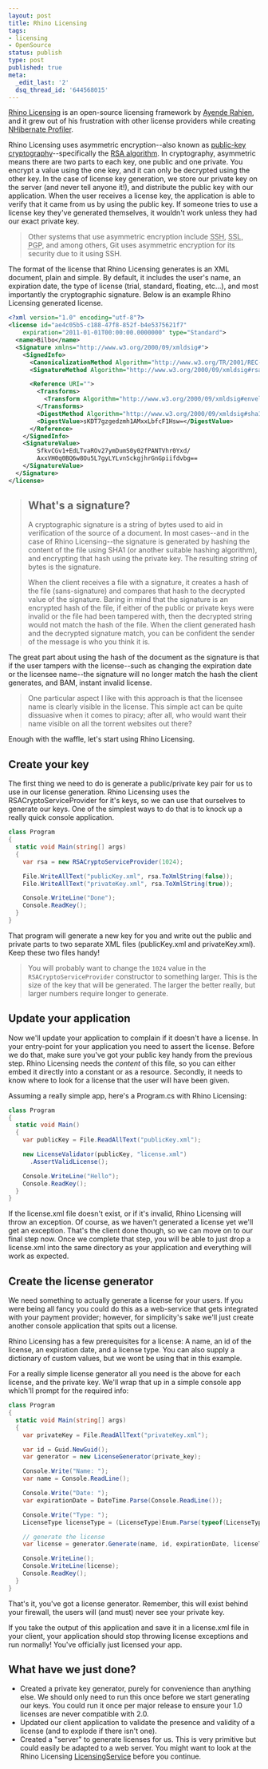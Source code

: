 ```yaml
---
layout: post
title: Rhino Licensing
tags:
- licensing
- OpenSource
status: publish
type: post
published: true
meta:
  _edit_last: '2'
  dsq_thread_id: '644568015'
---
```


[Rhino Licensing](https://github.com/ayende/rhino-licensing) is an open-source licensing framework by [Ayende Rahien](http://ayende.com), and it grew out of his frustration with other license providers while creating [NHibernate Profiler](http://nhprof.com/).

<!-- more -->

Rhino Licensing uses asymmetric encryption--also known as [public-key cryptography](http://en.wikipedia.org/wiki/Public-key_cryptography)--specifically the [RSA algorithm](http://en.wikipedia.org/wiki/RSA). In cryptography, asymmetric means there are two parts to each key, one public and one private. You encrypt a value using the one key, and it can only be decrypted using the other key. In the case of license key generation, we store our private key on the server (and never tell anyone it!), and distribute the public key with our application. When the user receives a license key, the application is able to verify that it came from us by using the public key. If someone tries to use a license key they've generated themselves, it wouldn't work unless they had our exact private key.

> Other systems that use asymmetric encryption include <abbr title="Secure Shell">SSH</abbr>, <abbr title="Secure Sockets Layer">SSL</abbr>, <abbr title="Pretty Good Privacy">PGP</abbr>, and among others, Git uses asymmetric encryption for its security due to it using SSH.

The format of the license that Rhino Licensing generates is an XML document, plain and simple. By default, it includes the user's name, an expiration date, the type of license (trial, standard, floating, etc...), and most importantly the cryptographic signature. Below is an example Rhino Licensing generated license.

``` xml
<?xml version="1.0" encoding="utf-8"?>
<license id="ae4c05b5-c188-47f8-852f-b4e5375621f7"
    expiration="2011-01-01T00:00:00.0000000" type="Standard">
  <name>Bilbo</name>
  <Signature xmlns="http://www.w3.org/2000/09/xmldsig#">
    <SignedInfo>
      <CanonicalizationMethod Algorithm="http://www.w3.org/TR/2001/REC-xml-c14n-20010315" />
      <SignatureMethod Algorithm="http://www.w3.org/2000/09/xmldsig#rsa-sha1" />

      <Reference URI="">
        <Transforms>
          <Transform Algorithm="http://www.w3.org/2000/09/xmldsig#enveloped-signature" />
        </Transforms>
        <DigestMethod Algorithm="http://www.w3.org/2000/09/xmldsig#sha1" />
        <DigestValue>sKDT7gzgedzmh1AMxxLbfcF1Hsw=</DigestValue>
      </Reference>
    </SignedInfo>
    <SignatureValue>
        SfkvCGv1+EdLTvaROv27ymDumS0y02fPANTVhr0Yxd/
        AxxVH0q0BQ6w8Ou5L7gyLYLvnSckgjhrGnGpiifdvbg==
    </SignatureValue>
  </Signature>
</license>
```

> ## What's a signature?
>
> A cryptographic signature is a string of bytes used to aid in verification of the source of a document. In most cases--and in the case of Rhino Licensing--the signature is generated by hashing the content of the file using SHA1 (or another suitable hashing algorithm), and encrypting that hash using the private key. The resulting string of bytes is the signature.
>
> When the client receives a file with a signature, it creates a hash of the file (sans-signature) and compares that hash to the decrypted value of the signature. Baring in mind that the signature is an encrypted hash of the file, if either of the public or private keys were invalid or the file had been tampered with, then the decrypted string would not match the hash of the file. When the client generated hash and the decrypted signature match, you can be confident the sender of the message is who you think it is.

The great part about using the hash of the document as the signature is that if the user tampers with the license--such as changing the expiration date or the licensee name--the signature will no longer match the hash the client generates, and BAM, instant invalid license.

> One particular aspect I like with this approach is that the licensee name is clearly visible in the license. This simple act can be quite dissuasive when it comes to piracy; after all, who would want their name visible on all the torrent websites out there?

Enough with the waffle, let's start using Rhino Licensing.

## Create your key

The first thing we need to do is generate a public/private key pair for us to use in our license generation. Rhino Licensing uses the RSACryptoServiceProvider for it's keys, so we can use that ourselves to generate our keys. One of the simplest ways to do that is to knock up a really quick console application.

``` csharp
class Program
{
  static void Main(string[] args)
  {
    var rsa = new RSACryptoServiceProvider(1024);

    File.WriteAllText("publicKey.xml", rsa.ToXmlString(false));
    File.WriteAllText("privateKey.xml", rsa.ToXmlString(true));

    Console.WriteLine("Done");
    Console.ReadKey();
  }
}
```

That program will generate a new key for you and write out the public and private parts to two separate XML files (publicKey.xml and privateKey.xml). Keep these two files handy!

> You will probably want to change the `1024` value in the `RSACryptoServiceProvider` constructor to something larger. This is the size of the key that will be generated. The larger the better really, but larger numbers require longer to generate.

## Update your application

Now we'll update your application to complain if it doesn't have a license. In your entry-point for your application you need to assert the license. Before we do that, make sure you've got your public key handy from the previous step. Rhino Licensing needs the *content* of this file, so you can either embed it directly into a constant or as a resource. Secondly, it needs to know where to look for a license that the user will have been given.

Assuming a really simple app, here's a Program.cs with Rhino Licensing:

``` csharp
class Program
{
  static void Main()
  {
    var publicKey = File.ReadAllText("publicKey.xml");

    new LicenseValidator(publicKey, "license.xml")
      .AssertValidLicense();

    Console.WriteLine("Hello");
    Console.ReadKey();
  }
}
```

If the license.xml file doesn't exist, or if it's invalid, Rhino Licensing will throw an exception. Of course, as we haven't generated a license yet we'll get an exception. That's the client done though, so we can move on to our final step now. Once we complete that step, you will be able to just drop a license.xml into the same directory as your application and everything will work as expected.

## Create the license generator

We need something to actually generate a license for your users. If you were being all fancy you could do this as a web-service that gets integrated with your payment provider; however, for simplicity's sake we'll just create another console application that spits out a license.

Rhino Licensing has a few prerequisites for a license: A name, an id of the license, an expiration date, and a license type. You can also supply a dictionary of custom values, but we wont be using that in this example.

For a really simple license generator all you need is the above for each license, and the private key. We'll wrap that up in a simple console app which'll prompt for the required info:

``` csharp
class Program
{
  static void Main(string[] args)
  {
    var privateKey = File.ReadAllText("privateKey.xml");

    var id = Guid.NewGuid();
    var generator = new LicenseGenerator(private_key);

    Console.Write("Name: ");
    var name = Console.ReadLine();

    Console.Write("Date: ");
    var expirationDate = DateTime.Parse(Console.ReadLine());

    Console.Write("Type: ");
    LicenseType licenseType = (LicenseType)Enum.Parse(typeof(LicenseType), Console.ReadLine());

    // generate the license
    var license = generator.Generate(name, id, expirationDate, licenseType);

    Console.WriteLine();
    Console.WriteLine(license);
    Console.ReadKey();
  }
}
```

That's it, you've got a license generator. Remember, this will exist behind your firewall, the users will (and must) never see your private key.

If you take the output of this application and save it in a license.xml file in your client, your application should stop throwing license exceptions and run normally! You've officially just licensed your app.

## What have we just done?

  * Created a private key generator, purely for convenience than anything else. We should only need to run this once before we start generating our keys. You could run it once per major release to ensure your 1.0 licenses are never compatible with 2.0.
  * Updated our client application to validate the presence and validity of a license (and to explode if there isn't one).
  * Created a "server" to generate licenses for us. This is very primitive but could easily be adapted to a web server. You might want to look at the Rhino Licensing [LicensingService](https://github.com/ayende/rhino-licensing/blob/master/Rhino.Licensing/LicensingService.cs) before you continue.
